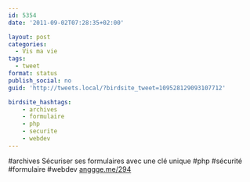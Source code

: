 ```yaml
---
id: 5354
date: '2011-09-02T07:28:35+02:00'

layout: post
categories:
  - Vis ma vie
tags:
  - tweet
format: status
publish_social: no
guid: 'http://tweets.local/?birdsite_tweet=109528129093107712'

birdsite_hashtags:
    - archives
    - formulaire
    - php
    - securite
    - webdev
---
```


\#archives Sécuriser ses formulaires avec une clé unique #php #sécurité #formulaire #webdev [anggge.me/294](http://anggge.me/294)